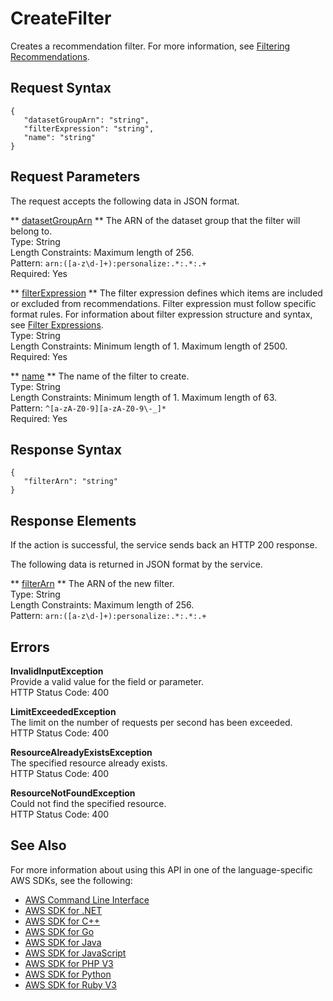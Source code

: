 # CreateFilter<a name="API_CreateFilter"></a>

Creates a recommendation filter\. For more information, see [Filtering Recommendations](filter.md)\.

## Request Syntax<a name="API_CreateFilter_RequestSyntax"></a>

```
{
   "datasetGroupArn": "string",
   "filterExpression": "string",
   "name": "string"
}
```

## Request Parameters<a name="API_CreateFilter_RequestParameters"></a>

The request accepts the following data in JSON format\.

 ** [datasetGroupArn](#API_CreateFilter_RequestSyntax) **   <a name="personalize-CreateFilter-request-datasetGroupArn"></a>
The ARN of the dataset group that the filter will belong to\.  
Type: String  
Length Constraints: Maximum length of 256\.  
Pattern: `arn:([a-z\d-]+):personalize:.*:.*:.+`   
Required: Yes

 ** [filterExpression](#API_CreateFilter_RequestSyntax) **   <a name="personalize-CreateFilter-request-filterExpression"></a>
The filter expression defines which items are included or excluded from recommendations\. Filter expression must follow specific format rules\. For information about filter expression structure and syntax, see [Filter Expressions](filter-expressions.md)\.  
Type: String  
Length Constraints: Minimum length of 1\. Maximum length of 2500\.  
Required: Yes

 ** [name](#API_CreateFilter_RequestSyntax) **   <a name="personalize-CreateFilter-request-name"></a>
The name of the filter to create\.  
Type: String  
Length Constraints: Minimum length of 1\. Maximum length of 63\.  
Pattern: `^[a-zA-Z0-9][a-zA-Z0-9\-_]*`   
Required: Yes

## Response Syntax<a name="API_CreateFilter_ResponseSyntax"></a>

```
{
   "filterArn": "string"
}
```

## Response Elements<a name="API_CreateFilter_ResponseElements"></a>

If the action is successful, the service sends back an HTTP 200 response\.

The following data is returned in JSON format by the service\.

 ** [filterArn](#API_CreateFilter_ResponseSyntax) **   <a name="personalize-CreateFilter-response-filterArn"></a>
The ARN of the new filter\.  
Type: String  
Length Constraints: Maximum length of 256\.  
Pattern: `arn:([a-z\d-]+):personalize:.*:.*:.+` 

## Errors<a name="API_CreateFilter_Errors"></a>

 **InvalidInputException**   
Provide a valid value for the field or parameter\.  
HTTP Status Code: 400

 **LimitExceededException**   
The limit on the number of requests per second has been exceeded\.  
HTTP Status Code: 400

 **ResourceAlreadyExistsException**   
The specified resource already exists\.  
HTTP Status Code: 400

 **ResourceNotFoundException**   
Could not find the specified resource\.  
HTTP Status Code: 400

## See Also<a name="API_CreateFilter_SeeAlso"></a>

For more information about using this API in one of the language\-specific AWS SDKs, see the following:
+  [AWS Command Line Interface](https://docs.aws.amazon.com/goto/aws-cli/personalize-2018-05-22/CreateFilter) 
+  [AWS SDK for \.NET](https://docs.aws.amazon.com/goto/DotNetSDKV3/personalize-2018-05-22/CreateFilter) 
+  [AWS SDK for C\+\+](https://docs.aws.amazon.com/goto/SdkForCpp/personalize-2018-05-22/CreateFilter) 
+  [AWS SDK for Go](https://docs.aws.amazon.com/goto/SdkForGoV1/personalize-2018-05-22/CreateFilter) 
+  [AWS SDK for Java](https://docs.aws.amazon.com/goto/SdkForJava/personalize-2018-05-22/CreateFilter) 
+  [AWS SDK for JavaScript](https://docs.aws.amazon.com/goto/AWSJavaScriptSDK/personalize-2018-05-22/CreateFilter) 
+  [AWS SDK for PHP V3](https://docs.aws.amazon.com/goto/SdkForPHPV3/personalize-2018-05-22/CreateFilter) 
+  [AWS SDK for Python](https://docs.aws.amazon.com/goto/boto3/personalize-2018-05-22/CreateFilter) 
+  [AWS SDK for Ruby V3](https://docs.aws.amazon.com/goto/SdkForRubyV3/personalize-2018-05-22/CreateFilter) 